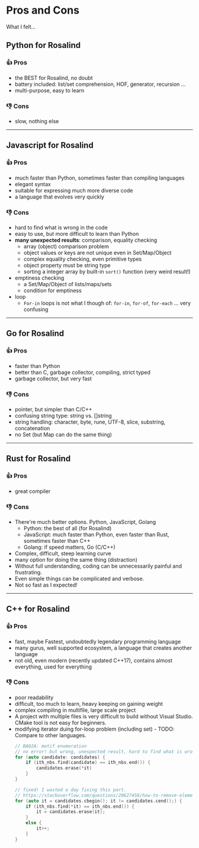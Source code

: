 # Pros and Cons
What I felt...

## Python for Rosalind

### 👍 Pros
- the BEST for Rosalind, no doubt
- battery included: list/set comprehension, HOF, generator, recursion ...
- multi-purpose, easy to learn

### 👎 Cons
- slow, nothing else

---
## Javascript for Rosalind

### 👍 Pros
- much faster than Python, sometimes faster than compiling languages
- elegant syntax
- suitable for expressing much more diverse code
- a language that evolves very quickly

### 👎 Cons
- hard to find what is wrong in the code
- easy to use, but more difficult to learn than Python
- **many unexpected results**: comparison, equality checking
  - array (object) comparison problem
  - object values or keys are not unique even in Set/Map/Object
  - complex equality checking, even primitive types
  - object property must be string type
  - sorting a integer array by built-in `sort()` function (very weird result!)
- emptiness checking
  - a Set/Map/Object of lists/maps/sets
  - condition for emptiness
- loop
  - `For-in` loops is not what I though of: `for-in`, `for-of`, `for-each` ... very confusing

---
## Go for Rosalind

### 👍 Pros
- faster than Python
- better than C, garbage collector, compiling, strict typed
- garbage collector, but very fast

### 👎 Cons
- pointer, but simpler than C/C++
- confusing string type: string vs. []string
- string handling: character, byte, rune, UTF-8, slice, substring, concatenation
- no Set (but Map can do the same thing)

---
## Rust for Rosalind

### 👍 Pros
- great compiler

### 👎 Cons
- There're much better options. Python, JavaScript, Golang
  - Python: the best of all (for Rosalind)
  - JavaScript: much faster than Python, even faster than Rust, sometimes faster than C++
  - Golang: if speed matters, Go (C/C++)
- Complex, difficult, steep learning curve
- many option for doing the same thing (distraction)
- Without full understanding, coding can be unnecessarily painful and frustrating.
- Even simple things can be complicated and verbose.
- Not so fast as I expected!

---
## C++ for Rosalind

### 👍 Pros
- fast, maybe Fastest, undoubtedly legendary programming language
- many gurus, well supported ecosystem, a language that creates another language
- not old, even modern (recently updated C++17), contains almost everything, used for everything

### 👎 Cons
- poor readability
- difficult, too much to learn, heavy keeping on gaining weight
- complex compiling in multifile, large scale project
- A project with multiple files is very difficult to build without Visual Studio. CMake tool is not easy for beginners.
- modifying iterator duing for-loop problem (including set) - TODO: Compare to other languages.
    ```cpp
    // BA02A: motif enumeration
    // no error! but wrong, unespected result, hard to find what is wrong
    for (auto candidate: candidates) {
        if (ith_nbs.find(candidate) == ith_nbs.end()) {
            candidates.erase(*it)
        }
    }

    // fixed! I wasted a day fixing this part.
    // https://stackoverflow.com/questions/20627458/how-to-remove-elements-from-an-stdset-while-iterating-over-it/20627506#20627506
    for (auto it = candidates.cbegin(); it != candidates.cend();) {
        if (ith_nbs.find(*it) == ith_nbs.end()) {
            it = candidates.erase(it);
        }
        else {
            it++;
        }
    }
    ```

